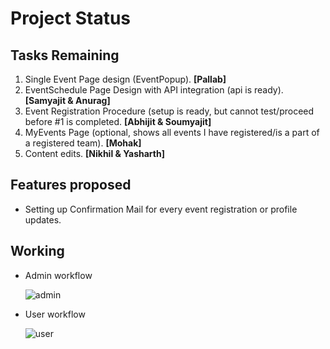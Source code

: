# Project Status

## Tasks Remaining
1. Single Event Page design (EventPopup). **[Pallab]**
2. EventSchedule Page Design with API integration (api is ready). **[Samyajit & Anurag]**
3. Event Registration Procedure (setup is ready, but cannot test/proceed before #1 is completed. **[Abhijit & Soumyajit]**
4. MyEvents Page (optional, shows all events I have registered/is a part of a registered team). **[Mohak]**
5. Content edits. **[Nikhil & Yasharth]**

## Features proposed
- Setting up Confirmation Mail for every event registration or profile updates. 

## Working
* Admin workflow

    ![admin](https://github.com/user-attachments/assets/d88c0b90-5ac9-4580-998c-3b226e428ae3)

* User workflow

    ![user](https://github.com/user-attachments/assets/08affae9-a96e-4f57-8cc8-b50341ecc19f)

